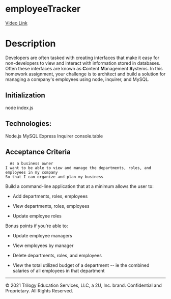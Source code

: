 # employeeTracker
[Video Link](https://drive.google.com/file/d/1p2-SBPum7r0dBfHtS5xhk6bxsXwWqgoA/view)

# Description

Developers are often tasked with creating interfaces that make it easy for non-developers to view and interact with information stored in databases. Often these interfaces are known as **C**ontent **M**anagement **S**ystems. In this homework assignment, your challenge is to architect and build a solution for managing a company's employees using node, inquirer, and MySQL.

## Initialization

node index.js


## Technologies:
Node.js
MySQL
Express
Inquirer
console.table

## Acceptance Criteria
```
  As a business owner
I want to be able to view and manage the departments, roles, and employees in my company
So that I can organize and plan my business
```
Build a command-line application that at a minimum allows the user to:

  * Add departments, roles, employees

  * View departments, roles, employees

  * Update employee roles

Bonus points if you're able to:

  * Update employee managers

  * View employees by manager

  * Delete departments, roles, and employees

  * View the total utilized budget of a department -- ie the combined salaries of all employees in that department




- - -
© 2021 Trilogy Education Services, LLC, a 2U, Inc. brand. Confidential and Proprietary. All Rights Reserved.

